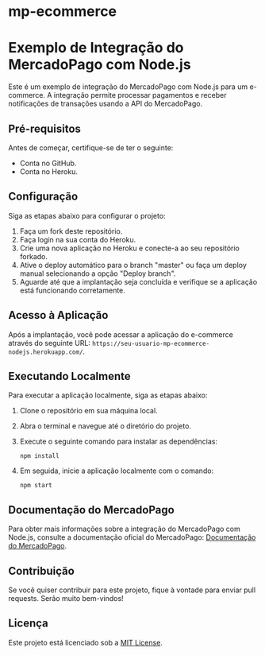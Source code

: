 # mp-ecommerce

# Exemplo de Integração do MercadoPago com Node.js

Este é um exemplo de integração do MercadoPago com Node.js para um e-commerce. A integração permite processar pagamentos e receber notificações de transações usando a API do MercadoPago.

## Pré-requisitos

Antes de começar, certifique-se de ter o seguinte:

- Conta no GitHub.
- Conta no Heroku.

## Configuração

Siga as etapas abaixo para configurar o projeto:

1. Faça um fork deste repositório.
2. Faça login na sua conta do Heroku.
3. Crie uma nova aplicação no Heroku e conecte-a ao seu repositório forkado.
4. Ative o deploy automático para o branch "master" ou faça um deploy manual selecionando a opção "Deploy branch".
6. Aguarde até que a implantação seja concluída e verifique se a aplicação está funcionando corretamente.

## Acesso à Aplicação

Após a implantação, você pode acessar a aplicação do e-commerce através do seguinte URL: `https://seu-usuario-mp-ecommerce-nodejs.herokuapp.com/`.

## Executando Localmente

Para executar a aplicação localmente, siga as etapas abaixo:

1. Clone o repositório em sua máquina local.
2. Abra o terminal e navegue até o diretório do projeto.
3. Execute o seguinte comando para instalar as dependências:

   ```
   npm install
   ```

4. Em seguida, inicie a aplicação localmente com o comando:

   ```
   npm start
   ```

## Documentação do MercadoPago

Para obter mais informações sobre a integração do MercadoPago com Node.js, consulte a documentação oficial do MercadoPago: [Documentação do MercadoPago](https://www.mercadopago.com.br/developers/pt/guides/online-payments/web-checkout/introduction/).

## Contribuição

Se você quiser contribuir para este projeto, fique à vontade para enviar pull requests. Serão muito bem-vindos!

## Licença

Este projeto está licenciado sob a [MIT License](https://opensource.org/licenses/MIT).

